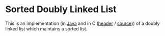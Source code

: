 # Sorted Doubly Linked List

This is an implementation (in [Java](./DoublyLinkedList.java) and in C ([header](./doubly_linked_list.h) / [source](./doubly_linked_list.c))) of a doubly linked list which maintains a sorted list.